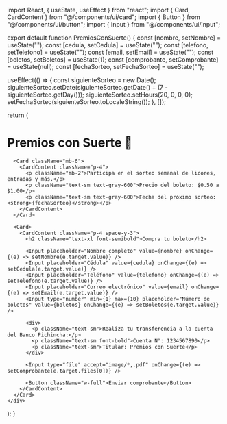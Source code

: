 import React, { useState, useEffect } from "react";
import { Card, CardContent } from "@/components/ui/card";
import { Button } from "@/components/ui/button";
import { Input } from "@/components/ui/input";

export default function PremiosConSuerte() {
  const [nombre, setNombre] = useState("");
  const [cedula, setCedula] = useState("");
  const [telefono, setTelefono] = useState("");
  const [email, setEmail] = useState("");
  const [boletos, setBoletos] = useState(1);
  const [comprobante, setComprobante] = useState(null);
  const [fechaSorteo, setFechaSorteo] = useState("");

  useEffect(() => {
    const siguienteSorteo = new Date();
    siguienteSorteo.setDate(siguienteSorteo.getDate() + (7 - siguienteSorteo.getDay()));
    siguienteSorteo.setHours(20, 0, 0, 0);
    setFechaSorteo(siguienteSorteo.toLocaleString());
  }, []);

  return (
    <div className="p-4 max-w-xl mx-auto">
      <h1 className="text-3xl font-bold text-center mb-4">Premios con Suerte 🎁</h1>

      <Card className="mb-6">
        <CardContent className="p-4">
          <p className="mb-2">Participa en el sorteo semanal de licores, entradas y más.</p>
          <p className="text-sm text-gray-600">Precio del boleto: $0.50 a $1.00</p>
          <p className="text-sm text-gray-600">Fecha del próximo sorteo: <strong>{fechaSorteo}</strong></p>
        </CardContent>
      </Card>

      <Card>
        <CardContent className="p-4 space-y-3">
          <h2 className="text-xl font-semibold">Compra tu boleto</h2>

          <Input placeholder="Nombre completo" value={nombre} onChange={(e) => setNombre(e.target.value)} />
          <Input placeholder="Cédula" value={cedula} onChange={(e) => setCedula(e.target.value)} />
          <Input placeholder="Teléfono" value={telefono} onChange={(e) => setTelefono(e.target.value)} />
          <Input placeholder="Correo electrónico" value={email} onChange={(e) => setEmail(e.target.value)} />
          <Input type="number" min={1} max={10} placeholder="Número de boletos" value={boletos} onChange={(e) => setBoletos(e.target.value)} />

          <div>
            <p className="text-sm">Realiza tu transferencia a la cuenta del Banco Pichincha:</p>
            <p className="text-sm font-bold">Cuenta N°: 1234567890</p>
            <p className="text-sm">Titular: Premios con Suerte</p>
          </div>

          <Input type="file" accept="image/*,.pdf" onChange={(e) => setComprobante(e.target.files[0])} />

          <Button className="w-full">Enviar comprobante</Button>
        </CardContent>
      </Card>
    </div>
  );
}

